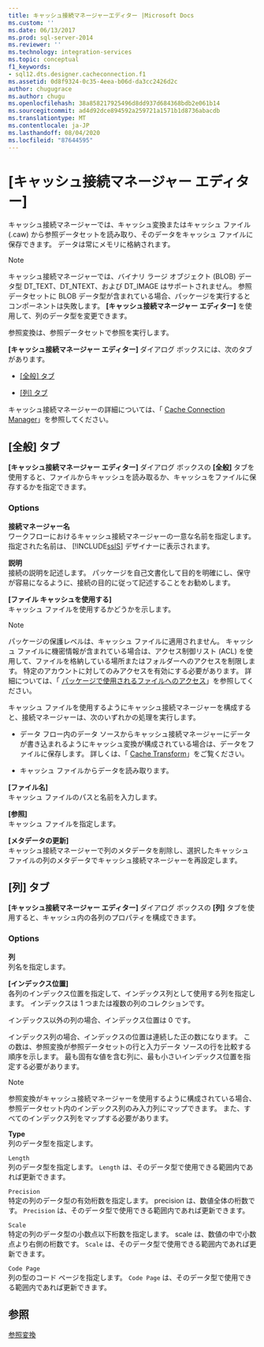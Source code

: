 ```yaml
---
title: キャッシュ接続マネージャーエディター |Microsoft Docs
ms.custom: ''
ms.date: 06/13/2017
ms.prod: sql-server-2014
ms.reviewer: ''
ms.technology: integration-services
ms.topic: conceptual
f1_keywords:
- sql12.dts.designer.cacheconnection.f1
ms.assetid: 0d8f9324-0c35-4eea-b06d-da3cc2426d2c
author: chugugrace
ms.author: chugu
ms.openlocfilehash: 38a858217925496d8dd937d684368bdb2e061b14
ms.sourcegitcommit: ad4d92dce894592a259721a1571b1d8736abacdb
ms.translationtype: MT
ms.contentlocale: ja-JP
ms.lasthandoff: 08/04/2020
ms.locfileid: "87644595"
---
```

# <a name="cache-connection-manager-editor"></a>[キャッシュ接続マネージャー エディター]
  キャッシュ接続マネージャーでは、キャッシュ変換またはキャッシュ ファイル (.caw) から参照データセットを読み取り、そのデータをキャッシュ ファイルに保存できます。 データは常にメモリに格納されます。  
  
> [!NOTE]  
>  キャッシュ接続マネージャーでは、バイナリ ラージ オブジェクト (BLOB) データ型 DT_TEXT、DT_NTEXT、および DT_IMAGE はサポートされません。 参照データセットに BLOB データ型が含まれている場合、パッケージを実行するとコンポーネントは失敗します。 **[キャッシュ接続マネージャー エディター]** を使用して、列のデータ型を変更できます。  
  
 参照変換は、参照データセットで参照を実行します。  
  
 **[キャッシュ接続マネージャー エディター]** ダイアログ ボックスには、次のタブがあります。  
  
-   [[全般] タブ](#generaltab)  
  
-   [[列] タブ](#columnstab)  
  
 キャッシュ接続マネージャーの詳細については、「 [Cache Connection Manager](connection-manager/cache-connection-manager.md)」を参照してください。  
  
##  <a name="general-tab"></a><a name="generaltab"></a>[全般] タブ  
 **[キャッシュ接続マネージャー エディター]** ダイアログ ボックスの **[全般]** タブを使用すると、ファイルからキャッシュを読み取るか、キャッシュをファイルに保存するかを指定できます。  
  
### <a name="options"></a>Options  
 **接続マネージャー名**  
 ワークフローにおけるキャッシュ接続マネージャーの一意な名前を指定します。 指定された名前は、 [!INCLUDE[ssIS](../includes/ssis-md.md)] デザイナーに表示されます。  
  
 **説明**  
 接続の説明を記述します。 パッケージを自己文書化して目的を明確にし、保守が容易になるように、接続の目的に従って記述することをお勧めします。  
  
 **[ファイル キャッシュを使用する]**  
 キャッシュ ファイルを使用するかどうかを示します。  
  
> [!NOTE]  
>  パッケージの保護レベルは、キャッシュ ファイルに適用されません。 キャッシュ ファイルに機密情報が含まれている場合は、アクセス制御リスト (ACL) を使用して、ファイルを格納している場所またはフォルダーへのアクセスを制限します。 特定のアカウントに対してのみアクセスを有効にする必要があります。 詳細については、「 [パッケージで使用されるファイルへのアクセス](../../2014/integration-services/access-to-files-used-by-packages.md)」を参照してください。  
  
 キャッシュ ファイルを使用するようにキャッシュ接続マネージャーを構成すると、接続マネージャーは、次のいずれかの処理を実行します。  
  
-   データ フロー内のデータ ソースからキャッシュ接続マネージャーにデータが書き込まれるようにキャッシュ変換が構成されている場合は、データをファイルに保存します。 詳しくは、「 [Cache Transform](data-flow/transformations/cache-transform.md)」をご覧ください。  
  
-   キャッシュ ファイルからデータを読み取ります。  
  
 **[ファイル名]**  
 キャッシュ ファイルのパスと名前を入力します。  
  
 **[参照]**  
 キャッシュ ファイルを指定します。  
  
 **[メタデータの更新]**  
 キャッシュ接続マネージャーで列のメタデータを削除し、選択したキャッシュ ファイルの列のメタデータでキャッシュ接続マネージャーを再設定します。  
  
##  <a name="columns-tab"></a><a name="columnstab"></a>[列] タブ  
 **[キャッシュ接続マネージャー エディター]** ダイアログ ボックスの **[列]** タブを使用すると、キャッシュ内の各列のプロパティを構成できます。  
  
### <a name="options"></a>Options  
 **列**  
 列名を指定します。  
  
 **[インデックス位置]**  
 各列のインデックス位置を指定して、インデックス列として使用する列を指定します。 インデックスは 1 つまたは複数の列のコレクションです。  
  
 インデックス以外の列の場合、インデックス位置は 0 です。  
  
 インデックス列の場合、インデックスの位置は連続した正の数になります。 この数は、参照変換が参照データセットの行と入力データ ソースの行を比較する順序を示します。 最も固有な値を含む列に、最も小さいインデックス位置を指定する必要があります。  
  
> [!NOTE]  
>  参照変換がキャッシュ接続マネージャーを使用するように構成されている場合、参照データセット内のインデックス列のみ入力列にマップできます。 また、すべてのインデックス列をマップする必要があります。  
  
 **Type**  
 列のデータ型を指定します。  
  
 `Length`  
 列のデータ型を指定します。 `Length` は、そのデータ型で使用できる範囲内であれば更新できます。  
  
 `Precision`  
 特定の列のデータ型の有効桁数を指定します。 precision は、数値全体の桁数です。 `Precision` は、そのデータ型で使用できる範囲内であれば更新できます。  
  
 `Scale`  
 特定の列のデータ型の小数点以下桁数を指定します。 scale は、数値の中で小数点より右側の桁数です。 `Scale` は、そのデータ型で使用できる範囲内であれば更新できます。  
  
 `Code Page`  
 列の型のコード ページを指定します。 `Code Page` は、そのデータ型で使用できる範囲内であれば更新できます。  
  
## <a name="see-also"></a>参照  
 [参照変換](data-flow/transformations/lookup-transformation.md)  
  
  
